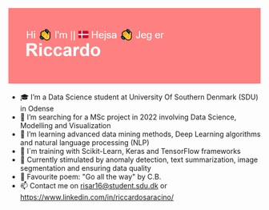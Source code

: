 ![alt text](https://raw.githubusercontent.com/RiSar16/RiSar16/main/header.png)
- 🎓 I’m a Data Science student at University Of Southern Denmark (SDU) in Odense
- 🔭 I’m searching for a MSc project in 2022 involving Data Science, Modelling and Visualization
- 🌱 I’m learning advanced data mining methods, Deep Learning algorithms and natural language processing (NLP)
- 🦾 I´m training with Scikit-Learn, Keras and TensorFlow frameworks
- 🧠 Currently stimulated by anomaly detection, text summarization, image segmentation and ensuring data quality
- 📜 Favourite poem: "Go all the way" by C.B. 
- 📫 Contact me on risar16@student.sdu.dk or https://www.linkedin.com/in/riccardosaracino/
